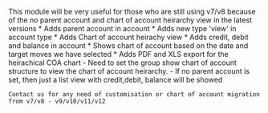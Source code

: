 This module will be very useful for those who are still using v7/v8 because of the no parent account and chart of account heirarchy view in the latest versions
        * Adds parent account in account
        * Adds new type 'view' in account type
        * Adds Chart of account heirachy view
        * Adds credit, debit and balance in account
        * Shows chart of account based on the date and target moves we have selected
        * Adds PDF and XLS export for the heirachical COA chart
    - Need to set the group show chart of account structure to view the chart of account heirarchy.
    - If no parent account is set, then just a list view with credit,debit, balance will be showed
    
    Contact us for any need of customisation or chart of account migration from v7/v8 - v9/v10/v11/v12

